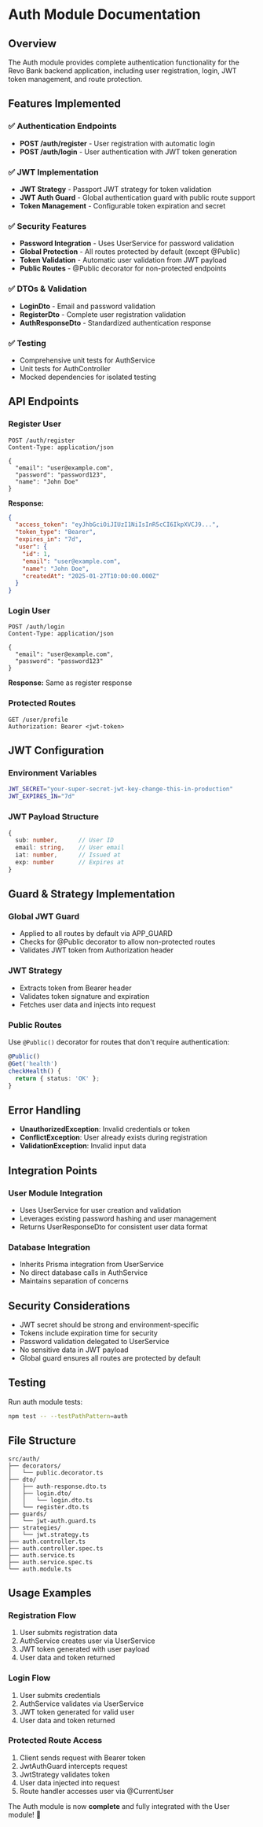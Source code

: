 # Auth Module Documentation

## Overview

The Auth module provides complete authentication functionality for the Revo Bank backend application, including user registration, login, JWT token management, and route protection.

## Features Implemented

### ✅ Authentication Endpoints

- **POST /auth/register** - User registration with automatic login
- **POST /auth/login** - User authentication with JWT token generation

### ✅ JWT Implementation

- **JWT Strategy** - Passport JWT strategy for token validation
- **JWT Auth Guard** - Global authentication guard with public route support
- **Token Management** - Configurable token expiration and secret

### ✅ Security Features

- **Password Integration** - Uses UserService for password validation
- **Global Protection** - All routes protected by default (except @Public)
- **Token Validation** - Automatic user validation from JWT payload
- **Public Routes** - @Public decorator for non-protected endpoints

### ✅ DTOs & Validation

- **LoginDto** - Email and password validation
- **RegisterDto** - Complete user registration validation
- **AuthResponseDto** - Standardized authentication response

### ✅ Testing

- Comprehensive unit tests for AuthService
- Unit tests for AuthController
- Mocked dependencies for isolated testing

## API Endpoints

### Register User

```http
POST /auth/register
Content-Type: application/json

{
  "email": "user@example.com",
  "password": "password123",
  "name": "John Doe"
}
```

**Response:**

```json
{
  "access_token": "eyJhbGciOiJIUzI1NiIsInR5cCI6IkpXVCJ9...",
  "token_type": "Bearer",
  "expires_in": "7d",
  "user": {
    "id": 1,
    "email": "user@example.com",
    "name": "John Doe",
    "createdAt": "2025-01-27T10:00:00.000Z"
  }
}
```

### Login User

```http
POST /auth/login
Content-Type: application/json

{
  "email": "user@example.com",
  "password": "password123"
}
```

**Response:** Same as register response

### Protected Routes

```http
GET /user/profile
Authorization: Bearer <jwt-token>
```

## JWT Configuration

### Environment Variables

```bash
JWT_SECRET="your-super-secret-jwt-key-change-this-in-production"
JWT_EXPIRES_IN="7d"
```

### JWT Payload Structure

```typescript
{
  sub: number,      // User ID
  email: string,    // User email
  iat: number,      // Issued at
  exp: number       // Expires at
}
```

## Guard & Strategy Implementation

### Global JWT Guard

- Applied to all routes by default via APP_GUARD
- Checks for @Public decorator to allow non-protected routes
- Validates JWT token from Authorization header

### JWT Strategy

- Extracts token from Bearer header
- Validates token signature and expiration
- Fetches user data and injects into request

### Public Routes

Use `@Public()` decorator for routes that don't require authentication:

```typescript
@Public()
@Get('health')
checkHealth() {
  return { status: 'OK' };
}
```

## Error Handling

- **UnauthorizedException**: Invalid credentials or token
- **ConflictException**: User already exists during registration
- **ValidationException**: Invalid input data

## Integration Points

### User Module Integration

- Uses UserService for user creation and validation
- Leverages existing password hashing and user management
- Returns UserResponseDto for consistent user data format

### Database Integration

- Inherits Prisma integration from UserService
- No direct database calls in AuthService
- Maintains separation of concerns

## Security Considerations

- JWT secret should be strong and environment-specific
- Tokens include expiration time for security
- Password validation delegated to UserService
- No sensitive data in JWT payload
- Global guard ensures all routes are protected by default

## Testing

Run auth module tests:

```bash
npm test -- --testPathPattern=auth
```

## File Structure

```
src/auth/
├── decorators/
│   └── public.decorator.ts
├── dto/
│   ├── auth-response.dto.ts
│   ├── login.dto/
│   │   └── login.dto.ts
│   └── register.dto.ts
├── guards/
│   └── jwt-auth.guard.ts
├── strategies/
│   └── jwt.strategy.ts
├── auth.controller.ts
├── auth.controller.spec.ts
├── auth.service.ts
├── auth.service.spec.ts
└── auth.module.ts
```

## Usage Examples

### Registration Flow

1. User submits registration data
2. AuthService creates user via UserService
3. JWT token generated with user payload
4. User data and token returned

### Login Flow

1. User submits credentials
2. AuthService validates via UserService
3. JWT token generated for valid user
4. User data and token returned

### Protected Route Access

1. Client sends request with Bearer token
2. JwtAuthGuard intercepts request
3. JwtStrategy validates token
4. User data injected into request
5. Route handler accesses user via @CurrentUser

The Auth module is now **complete** and fully integrated with the User module! 🔐
